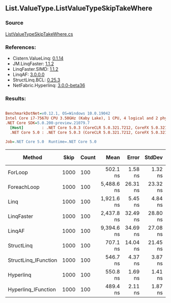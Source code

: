 ﻿## List.ValueType.ListValueTypeSkipTakeWhere

### Source
[ListValueTypeSkipTakeWhere.cs](../LinqBenchmarks/List/ValueType/ListValueTypeSkipTakeWhere.cs)

### References:
- Cistern.ValueLinq: [0.1.14](https://www.nuget.org/packages/Cistern.ValueLinq/0.1.14)
- JM.LinqFaster: [1.1.2](https://www.nuget.org/packages/JM.LinqFaster/1.1.2)
- LinqFaster.SIMD: [1.1.2](https://www.nuget.org/packages/LinqFaster.SIMD/1.0.3)
- LinqAF: [3.0.0.0](https://www.nuget.org/packages/LinqAF/3.0.0.0)
- StructLinq.BCL: [0.25.3](https://www.nuget.org/packages/StructLinq.BCL/0.25.3)
- NetFabric.Hyperlinq: [3.0.0-beta36](https://www.nuget.org/packages/NetFabric.Hyperlinq/3.0.0-beta36)

### Results:
``` ini

BenchmarkDotNet=v0.12.1, OS=Windows 10.0.19042
Intel Core i7-7567U CPU 3.50GHz (Kaby Lake), 1 CPU, 4 logical and 2 physical cores
.NET Core SDK=5.0.200-preview.21079.7
  [Host]        : .NET Core 5.0.3 (CoreCLR 5.0.321.7212, CoreFX 5.0.321.7212), X64 RyuJIT
  .NET Core 5.0 : .NET Core 5.0.3 (CoreCLR 5.0.321.7212, CoreFX 5.0.321.7212), X64 RyuJIT

Job=.NET Core 5.0  Runtime=.NET Core 5.0  

```
|               Method | Skip | Count |       Mean |    Error |   StdDev | Ratio | RatioSD |  Gen 0 | Gen 1 | Gen 2 | Allocated |
|--------------------- |----- |------ |-----------:|---------:|---------:|------:|--------:|-------:|------:|------:|----------:|
|              ForLoop | 1000 |   100 |   502.1 ns |  1.58 ns |  1.32 ns |  1.00 |    0.00 |      - |     - |     - |         - |
|          ForeachLoop | 1000 |   100 | 5,488.6 ns | 26.31 ns | 23.32 ns | 10.93 |    0.05 | 0.0305 |     - |     - |      72 B |
|                 Linq | 1000 |   100 | 1,921.6 ns |  5.45 ns |  4.84 ns |  3.83 |    0.01 | 0.1183 |     - |     - |     248 B |
|           LinqFaster | 1000 |   100 | 2,437.8 ns | 32.49 ns | 28.80 ns |  4.85 |    0.06 | 6.3133 |     - |     - |   13224 B |
|               LinqAF | 1000 |   100 | 9,394.6 ns | 34.69 ns | 27.08 ns | 18.71 |    0.08 |      - |     - |     - |         - |
|           StructLinq | 1000 |   100 |   707.1 ns | 14.04 ns | 21.45 ns |  1.39 |    0.05 | 0.0572 |     - |     - |     120 B |
| StructLinq_IFunction | 1000 |   100 |   546.7 ns |  4.37 ns |  3.87 ns |  1.09 |    0.01 |      - |     - |     - |         - |
|            Hyperlinq | 1000 |   100 |   550.8 ns |  1.69 ns |  1.41 ns |  1.10 |    0.00 |      - |     - |     - |         - |
|  Hyperlinq_IFunction | 1000 |   100 |   489.4 ns |  2.11 ns |  1.87 ns |  0.97 |    0.00 |      - |     - |     - |         - |
